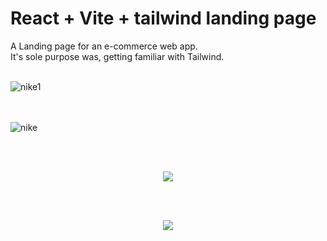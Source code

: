 # React + Vite + tailwind landing page<br /> 

A Landing page for an e-commerce web app. <br /> 
It's sole purpose was, getting familiar with Tailwind.<br /><br />

![nike1](https://github.com/Noud63/landingpage-tailwind/assets/38325801/8ade26d5-7023-4d77-b27a-36414d6b8364)<p><br /><br />
![nike](https://github.com/Noud63/landingpage-tailwind/assets/38325801/7bc40c40-5de4-437f-8057-612ed65af409)<p><br /><br />
<p align="center"><img src="https://github.com/Noud63/landingpage-tailwind/assets/38325801/3f86981f-d9c4-4149-af9e-215c6a132621"/><p><br /><br />
<p align="center"><img src="https://github.com/Noud63/landingpage-tailwind/assets/38325801/5123ec6a-cd40-4ca9-9047-3ca26b86115d"/><p><br /><br />


